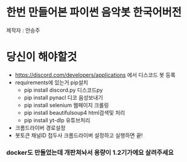 # 한번 만들어본 파이썬 음악봇 한국어버전
제작자 : 안승주
# 당신이 해야할것
+ https://discord.com/developers/applications 에서 디스코드 봇 등록 
+ requirements에 있는거 pip설치
    + pip install discord.py 디스코드py
    + pip install pynacl 디코 음성보내기
    + pip install selenium 웹페이지 크롤링
    + pip install beautifulsoup4 html검색및 처리
    + pip install yt-dlp 유튜브처리
+ 크롬드라이버 경로설정
+ 봇토큰 채널ID 접두사 크롬드라이버 설정하고 실행하면 끝!



### docker도 만들었는데 개판쳐놔서 용량이 1.2기가에요 살려주세요